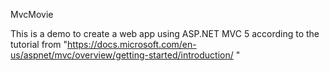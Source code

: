 MvcMovie

This is a demo to create a web app using ASP.NET MVC 5 according to the tutorial from "https://docs.microsoft.com/en-us/aspnet/mvc/overview/getting-started/introduction/ "